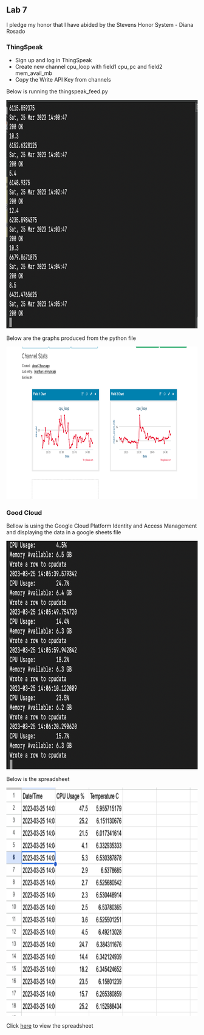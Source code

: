 ## Lab 7

I pledge my honor that I have abided by the Stevens Honor System - Diana Rosado

### ThingSpeak

* Sign up and log in ThingSpeak
* Create new channel cpu_loop with field1 cpu_pc and field2 mem_avail_mb
* Copy the Write API Key from channels

Below is running the thingspeak_feed.py

<img src="https://github.com/Diana-Rosado/Rosado-CPE-322/blob/main/Labs/Lab7/thingspeak_ss.png" width="800" height="600">

Below are the graphs produced from the python file

<img src="https://github.com/Diana-Rosado/Rosado-CPE-322/blob/main/Labs/Lab7/thingspeak_graph.png" width="800" height="400">

### Good Cloud

Bellow is using the Google Cloud Platform Identity and Access Management and displaying the data in a google sheets file

<img src="https://github.com/Diana-Rosado/Rosado-CPE-322/blob/main/Labs/Lab7/googlecloud_ss.png" width="800" height="600">


Below is the spreadsheet

<img src="https://github.com/Diana-Rosado/Rosado-CPE-322/blob/main/Labs/Lab7/googlecloud_sh.png" width="800" height="600">

Click [here](https://docs.google.com/spreadsheets/d/17iZG_TQ2rVs6t3_SQG8uT75fWtglnj-k3M8olTTw94g/edit#gid=0) to view the spreadsheet
